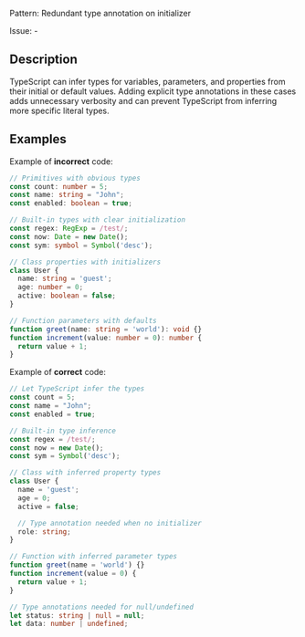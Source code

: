 Pattern: Redundant type annotation on initializer

Issue: -

## Description

TypeScript can infer types for variables, parameters, and properties from their initial or default values. Adding explicit type annotations in these cases adds unnecessary verbosity and can prevent TypeScript from inferring more specific literal types.

## Examples

Example of **incorrect** code:
```ts
// Primitives with obvious types
const count: number = 5;
const name: string = "John";
const enabled: boolean = true;

// Built-in types with clear initialization
const regex: RegExp = /test/;
const now: Date = new Date();
const sym: symbol = Symbol('desc');

// Class properties with initializers
class User {
  name: string = 'guest';
  age: number = 0;
  active: boolean = false;
}

// Function parameters with defaults
function greet(name: string = 'world'): void {}
function increment(value: number = 0): number {
  return value + 1;
}
```

Example of **correct** code:
```ts
// Let TypeScript infer the types
const count = 5;
const name = "John";
const enabled = true;

// Built-in type inference
const regex = /test/;
const now = new Date();
const sym = Symbol('desc');

// Class with inferred property types
class User {
  name = 'guest';
  age = 0;
  active = false;

  // Type annotation needed when no initializer
  role: string;
}

// Function with inferred parameter types
function greet(name = 'world') {}
function increment(value = 0) {
  return value + 1;
}

// Type annotations needed for null/undefined
let status: string | null = null;
let data: number | undefined;
```